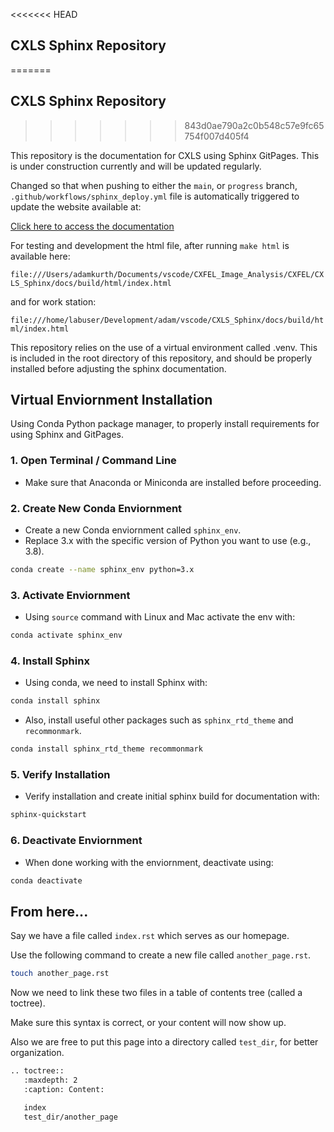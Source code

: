 <<<<<<< HEAD
## CXLS Sphinx Repository
=======
## CXLS Sphinx Repository 
>>>>>>> 843d0ae790a2c0b548c57e9fc65754f007d405f4

This repository is the documentation for CXLS using Sphinx GitPages. This is under construction currently and will be updated regularly.

Changed so that when pushing to either the `main`, or `progress` branch, `.github/workflows/sphinx_deploy.yml` file is automatically triggered to update the website available at:

[Click here to access the documentation](https://adamkurth.github.io/CXLS_Sphinx/docs/build/html/)

For testing and development the html file, after running `make html` is available here:

`file:///Users/adamkurth/Documents/vscode/CXFEL_Image_Analysis/CXFEL/CXLS_Sphinx/docs/build/html/index.html`

and for work station:

`file:///home/labuser/Development/adam/vscode/CXLS_Sphinx/docs/build/html/index.html`

This repository relies on the use of a virtual environment called .venv. This is included in the root directory of this repository, and should be properly installed before adjusting the sphinx documentation.

## Virtual Enviornment Installation

Using Conda Python package manager, to properly install requirements for using Sphinx and GitPages.

### 1. Open Terminal / Command Line

- Make sure that Anaconda or Miniconda are installed before proceeding.

### 2. Create New Conda Enviornment

- Create a new Conda enviornment called `sphinx_env`.
- Replace 3.x with the specific version of Python you want to use (e.g., 3.8).

```bash
conda create --name sphinx_env python=3.x
```

### 3. Activate Enviornment

- Using `source` command with Linux and Mac activate the env with:

```bash
conda activate sphinx_env
```

### 4. Install Sphinx

- Using conda, we need to install Sphinx with:

```bash
conda install sphinx
```

- Also, install useful other packages such as `sphinx_rtd_theme` and `recommonmark`.

```bash
conda install sphinx_rtd_theme recommonmark
```

### 5. Verify Installation

- Verify installation and create initial sphinx build for documentation with:

```bash
sphinx-quickstart
```

### 6. Deactivate Enviornment

- When done working with the enviornment, deactivate using:

```bash
conda deactivate
```

## From here...

Say we have a file called `index.rst` which serves as our homepage. 

Use the following command to create a new file called `another_page.rst`.

``` bash
touch another_page.rst
```

Now we need to link these two files in a table of contents tree (called a toctree). 

Make sure this syntax is correct, or your content will now show up. 

Also we are free to put this page into a directory called `test_dir`, for better organization. 

``` bash
.. toctree::
   :maxdepth: 2
   :caption: Content:

   index
   test_dir/another_page
```